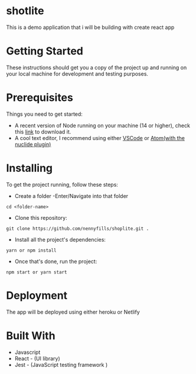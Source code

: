 # shotlite
This is a demo application that i will be building with create react app

# Getting Started
These instructions should get you a copy of the project up and running on your local machine for development and testing purposes.

# Prerequisites
Things you need to get started:
- A recent version of Node running on your machine (14 or higher), check this [link](https://nodejs.org/en/download/) to download it.
- A cool text editor, I recommend using either [VSCode](https://code.visualstudio.com/download) or [Atom(with the nuclide plugin)](https://nuclide.io/docs/editor/setup/)

# Installing
To get the project running, follow these steps:
- Create a folder
-Enter/Navigate into that folder
```
cd <folder-name>
```
- Clone this repository:
```
git clone https://github.com/nennyfills/shoplite.git .
```

- Install all the project's dependencies:
```
yarn or npm install
```
- Once that's done, run the project:
```
npm start or yarn start
```
# Deployment
The app will be deployed using either heroku or Netlify

# Built With
- Javascript
- React - (UI library)
- Jest - (JavaScript testing framework )

